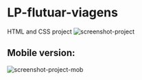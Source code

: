 # LP-flutuar-viagens
HTML and CSS project 
![screenshot-project](https://user-images.githubusercontent.com/72226543/226069157-c4691ab4-d740-470b-ac0f-9cd8453ef04c.png) <br/>

<h2>Mobile version:</h2>

![screenshot-project-mob](https://user-images.githubusercontent.com/72226543/226069307-3795a837-c38d-4fb9-8607-97e597c78337.png)
